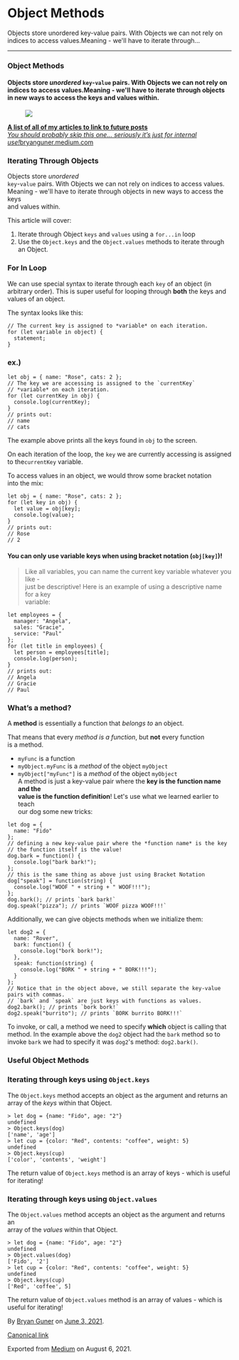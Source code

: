 # Object Methods

Objects store unordered key-value pairs. With Objects we can not rely on indices to access values.Meaning - we'll have to iterate through…

---

### Object Methods

#### Objects store _unordered_ `key`-`value` pairs. With Objects we can not rely on indices to access values.Meaning - we'll have to iterate through objects in new ways to access the keys and values within.

<figure><img src="https://cdn-images-1.medium.com/max/800/0*6jQe76YcAOKHZtjr.png" class="graf-image" /></figure><a href="https://bryanguner.medium.com/a-list-of-all-of-my-articles-to-link-to-future-posts-1f6f88ebdf5b" class="markup--anchor markup--mixtapeEmbed-anchor" title="https://bryanguner.medium.com/a-list-of-all-of-my-articles-to-link-to-future-posts-1f6f88ebdf5b"><strong>A list of all of my articles to link to future posts</strong><br />
<em>You should probably skip this one… seriously it’s just for internal use!</em>bryanguner.medium.com</a><a href="https://bryanguner.medium.com/a-list-of-all-of-my-articles-to-link-to-future-posts-1f6f88ebdf5b" class="js-mixtapeImage mixtapeImage mixtapeImage--empty u-ignoreBlock"></a>

### Iterating Through Objects

Objects store _unordered_  
`key`-`value` pairs. With Objects we can not rely on indices to access values.  
Meaning - we'll have to iterate through objects in new ways to access the keys  
and values within.

This article will cover:

1.  <span id="164e">Iterate through Object `keys` and `values` using a `for...in` loop</span>
2.  <span id="a166">Use the `Object.keys` and the `Object.values` methods to iterate through an Object.</span>

### For In Loop

We can use special syntax to iterate through each `key` of an object (in  
arbitrary order). This is super useful for looping through **both** the keys and  
values of an object.

The syntax looks like this:

    // The current key is assigned to *variable* on each iteration.
    for (let variable in object) {
      statement;
    }

### ex.)

    let obj = { name: "Rose", cats: 2 };
    // The key we are accessing is assigned to the `currentKey`
    // *variable* on each iteration.
    for (let currentKey in obj) {
      console.log(currentKey);
    }
    // prints out:
    // name
    // cats

The example above prints all the keys found in `obj` to the screen.

On each iteration of the loop, the `key` we are currently accessing is assigned to the`currentKey` variable.

To access values in an object, we would throw some bracket notation  
into the mix:

    let obj = { name: "Rose", cats: 2 };
    for (let key in obj) {
      let value = obj[key];
      console.log(value);
    }
    // prints out:
    // Rose
    // 2

#### You can only use variable keys when using bracket notation (`obj[key]`)!

> Like all variables, you can name the current key variable whatever you like -  
> just be descriptive! Here is an example of using a descriptive name for a key  
> variable:

    let employees = {
      manager: "Angela",
      sales: "Gracie",
      service: "Paul"
    };
    for (let title in employees) {
      let person = employees[title];
      console.log(person);
    }
    // prints out:
    // Angela
    // Gracie
    // Paul

### What’s a method?

A **method** is essentially a function that _belongs to_ an object.

That means that every _method is a function_, but **not** every function  
is a method.

- <span id="cb33">`myFunc` is a function</span>
- <span id="2c47">`myObject.myFunc` is a _method_ of the object `myObject`</span>
- <span id="14fe">`myObject["myFunc"]` is a _method_ of the object `myObject`  
  A method is just a key-value pair where the **key is the function name and the  
  value is the function definition**! Let's use what we learned earlier to teach  
  our dog some new tricks:</span>

<!-- -->

    let dog = {
      name: "Fido"
    };
    // defining a new key-value pair where the *function name* is the key
    // the function itself is the value!
    dog.bark = function() {
      console.log("bark bark!");
    };
    // this is the same thing as above just using Bracket Notation
    dog["speak"] = function(string) {
      console.log("WOOF " + string + " WOOF!!!");
    };
    dog.bark(); // prints `bark bark!`
    dog.speak("pizza"); // prints `WOOF pizza WOOF!!!`

Additionally, we can give objects methods when we initialize them:

    let dog2 = {
      name: "Rover",
      bark: function() {
        console.log("bork bork!");
      },
      speak: function(string) {
        console.log("BORK " + string + " BORK!!!");
      }
    };
    // Notice that in the object above, we still separate the key-value pairs with commas.
    // `bark` and `speak` are just keys with functions as values.
    dog2.bark(); // prints `bork bork!`
    dog2.speak("burrito"); // prints `BORK burrito BORK!!!`

To invoke, or call, a method we need to specify **which** object is calling that method. In the example above the `dog2` object had the `bark` method so to invoke `bark` we had to specify it was `dog2`'s method: `dog2.bark()`.

### Useful Object Methods

### Iterating through keys using `Object.keys`

The `Object.keys` method accepts an object as the argument and returns an array of the _keys_ within that Object.

    > let dog = {name: "Fido", age: "2"}
    undefined
    > Object.keys(dog)
    ['name', 'age']
    > let cup = {color: "Red", contents: "coffee", weight: 5}
    undefined
    > Object.keys(cup)
    ['color', 'contents', 'weight']

The return value of `Object.keys` method is an array of keys - which is useful  
for iterating!

### Iterating through keys using `Object.values`

The `Object.values` method accepts an object as the argument and returns an  
array of the _values_ within that Object.

    > let dog = {name: "Fido", age: "2"}
    undefined
    > Object.values(dog)
    ['Fido', '2']
    > let cup = {color: "Red", contents: "coffee", weight: 5}
    undefined
    > Object.keys(cup)
    ['Red', 'coffee', 5]

The return value of `Object.values` method is an array of values - which is  
useful for iterating!

By <a href="https://medium.com/@bryanguner" class="p-author h-card">Bryan Guner</a> on [June 3, 2021](https://medium.com/p/4066ed24b214).

<a href="https://medium.com/@bryanguner/object-methods-4066ed24b214" class="p-canonical">Canonical link</a>

Exported from [Medium](https://medium.com) on August 6, 2021.
